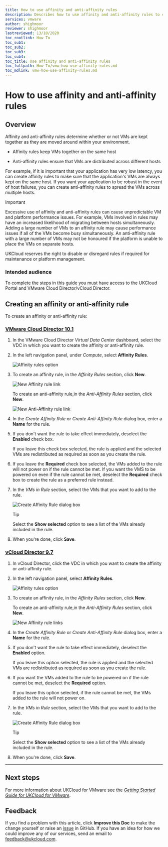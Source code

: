 ```yaml
---
title: How to use affinity and anti-affinity rules
description: Describes how to use affinity and anti-affinity rules to control the movement of VMs within your UKCloud for VMware environment
services: vmware
author: shighmoor
reviewer: shighmoor
lastreviewed: 13/10/2020
toc_rootlink: How To
toc_sub1: 
toc_sub2:
toc_sub3:
toc_sub4:
toc_title: Use affinity and anti-affinity rules
toc_fullpath: How To/vmw-how-use-affinity-rules.md
toc_mdlink: vmw-how-use-affinity-rules.md
---
```


# How to use affinity and anti‑affinity rules

## Overview

Affinity and anti-affinity rules determine whether or not VMs are kept together as they are moved around within your environment.

- Affinity rules keep VMs together on the same host

- Anti-affinity rules ensure that VMs are distributed across different hosts

For example, if it is important that your application has very low latency, you can create affinity rules to make sure that the application's VMs are always kept on the same host. If you want your application to be robust in the event of host failures, you can create anti-affinity rules to spread the VMs across multiple hosts.

> [!IMPORTANT]
> Excessive use of affinity and anti-affinity rules can cause unpredictable VM and platform performance issues. For example, VMs involved in rules may have an increased likelihood of migrating between hosts simultaneously. Adding a large number of VMs to an affinity rule may cause performance issues if all of the VMs become busy simultaneously. An anti-affinity rule with a large number of VMs may not be honoured if the platform is unable to place the VMs on separate hosts.
>
> UKCloud reserves the right to disable or disregard rules if required for maintenance or platform management.

### Intended audience

To complete the steps in this guide you must have access to the UKCloud Portal and VMware Cloud Director/vCloud Director.

## Creating an affinity or anti-affinity rule

To create an affinity or anti-affinity rule:

### [VMware Cloud Director 10.1](#tab/tabid-a)

1. In the VMware Cloud Director *Virtual Data Center* dashboard, select the VDC in which you want to create the affinity or anti-affinity rule.

2. In the left navigation panel, under *Compute*, select **Affinity Rules**.

    ![Affinity rules option](images/vmw-vcd10.1-mnu-affinity.png)

3. To create an affinity rule, in the *Affinity Rules* section, click **New**.

    ![New Affinity rule link](images/vmw-vcd10.1-new-affinity-rule.png)

    To create an anti-affinity rule,in the *Anti-Affinity Rules* section, click **New**.

    ![New Anti-Affinity rule link](images/vmw-vcd10.1-new-anti-affinity-rule.png)

4. In the *Create Affinity Rule* or *Create Anti-Affinity Rule* dialog box, enter a **Name** for the rule.

5. If you don't want the rule to take effect immediately, deselect the **Enabled** check box.

    If you leave this check box selected, the rule is applied and the selected VMs are redistributed as required as soon as you create the rule.

6. If you leave the **Required** check box selected, the VMs added to the rule will not power on if the rule cannot be met. If you want the VMS to be powered on even if the rule cannot be met, deselect the **Required** check box to create the rule as a preferred rule instead.

7. In the *VMs in Rule* section, select the VMs that you want to add to the rule.

    ![Create Affinity Rule dialog box](images/vmw-vcd10.1-create-affinity-rule.png)

    > [!TIP]
    > Select the **Show selected** option to see a list of the VMs already included in the rule.

8. When you're done, click **Save**.

### [vCloud Director 9.7](#tab/tabid-b)

1. In vCloud Director, click the VDC in which you want to create the affinity or anti-affinity rule.

2. In the left navigation panel, select **Affinity Rules**.

    ![Affinity rules option](images/vmw-vcd-mnu-affinity.png)

3. To create an affinity rule, in the *Affinity Rules* section, click **New**.

    To create an anti-affinity rule,in the *Anti-Affinity Rules* section, click **New**.

    ![New Affinity rule links](images/vmw-vcd-new-affinity-rule.png)

4. In the *Create Affinity Rule* or *Create Anti-Affinity Rule* dialog box, enter a **Name** for the rule.

5. If you don't want the rule to take effect immediately, deselect the **Enabled** option.

    If you leave this option selected, the rule is applied and the selected VMs are redistributed as required as soon as you create the rule.

6. If you want the VMs added to the rule to be powered on if the rule cannot be met, deselect the **Required** option.

    If you leave this option selected, if the rule cannot be met, the VMs added to the rule will not power on.

7. In the *VMs in Rule* section, select the VMs that you want to add to the rule.

    ![Create Affinity Rule dialog box](images/vmw-vcd-create-affinity-rule.png)

    > [!TIP]
    > Select the **Show selected** option to see a list of the VMs already included in the rule.

8. When you're done, click **Save**.

***

## Next steps

For more information about UKCloud for VMware see the [*Getting Started Guide for UKCloud for VMware*](vmw-gs.md).

## Feedback

If you find a problem with this article, click **Improve this Doc** to make the change yourself or raise an [issue](https://github.com/UKCloud/documentation/issues) in GitHub. If you have an idea for how we could improve any of our services, send an email to <feedback@ukcloud.com>.
